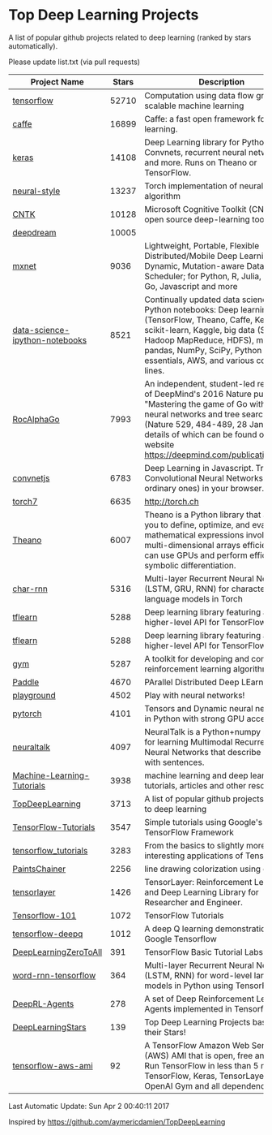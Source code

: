 # Top Deep Learning Projects
A list of popular github projects related to deep learning (ranked by stars automatically).

Please update list.txt (via pull requests)

| Project Name| Stars | Description 
| ------- | ------ | ------  
| [tensorflow](https://github.com/tensorflow/tensorflow) | 52710 | Computation using data flow graphs for scalable machine learning |  
| [caffe](https://github.com/BVLC/caffe) | 16899 | Caffe: a fast open framework for deep learning. |  
| [keras](https://github.com/fchollet/keras) | 14108 | Deep Learning library for Python. Convnets, recurrent neural networks, and more. Runs on Theano or TensorFlow. |  
| [neural-style](https://github.com/jcjohnson/neural-style) | 13237 | Torch implementation of neural style algorithm |  
| [CNTK](https://github.com/Microsoft/CNTK) | 10128 | Microsoft Cognitive Toolkit (CNTK), an open source deep-learning toolkit |  
| [deepdream](https://github.com/google/deepdream) | 10005 |  |  
| [mxnet](https://github.com/dmlc/mxnet) | 9036 | Lightweight, Portable, Flexible Distributed/Mobile Deep Learning with Dynamic, Mutation-aware Dataflow Dep Scheduler; for Python, R, Julia, Scala, Go, Javascript and more |  
| [data-science-ipython-notebooks](https://github.com/donnemartin/data-science-ipython-notebooks) | 8521 | Continually updated data science Python notebooks: Deep learning (TensorFlow, Theano, Caffe, Keras), scikit-learn, Kaggle, big data (Spark, Hadoop MapReduce, HDFS), matplotlib, pandas, NumPy, SciPy, Python essentials, AWS, and various command lines. |  
| [RocAlphaGo](https://github.com/Rochester-NRT/RocAlphaGo) | 7993 | An independent, student-led replication of DeepMind's 2016 Nature publication, "Mastering the game of Go with deep neural networks and tree search" (Nature 529, 484-489, 28 Jan 2016), details of which can be found on their website https://deepmind.com/publications.html. |  
| [convnetjs](https://github.com/karpathy/convnetjs) | 6783 | Deep Learning in Javascript. Train Convolutional Neural Networks (or ordinary ones) in your browser. |  
| [torch7](https://github.com/torch/torch7) | 6635 | http://torch.ch |  
| [Theano](https://github.com/Theano/Theano) | 6007 | Theano is a Python library that allows you to define, optimize, and evaluate mathematical expressions involving multi-dimensional arrays efficiently. It can use GPUs and perform efficient symbolic differentiation. |  
| [char-rnn](https://github.com/karpathy/char-rnn) | 5316 | Multi-layer Recurrent Neural Networks (LSTM, GRU, RNN) for character-level language models in Torch |  
| [tflearn](https://github.com/tflearn/tflearn) | 5288 | Deep learning library featuring a higher-level API for TensorFlow. |  
| [tflearn](https://github.com/tflearn/tflearn) | 5288 | Deep learning library featuring a higher-level API for TensorFlow. |  
| [gym](https://github.com/openai/gym) | 5287 | A toolkit for developing and comparing reinforcement learning algorithms. |  
| [Paddle](https://github.com/PaddlePaddle/Paddle) | 4670 | PArallel Distributed Deep LEarning |  
| [playground](https://github.com/tensorflow/playground) | 4502 | Play with neural networks! |  
| [pytorch](https://github.com/pytorch/pytorch) | 4101 | Tensors and Dynamic neural networks in Python  with strong GPU acceleration |  
| [neuraltalk](https://github.com/karpathy/neuraltalk) | 4097 | NeuralTalk is a Python+numpy project for learning Multimodal Recurrent Neural Networks that describe images with sentences. |  
| [Machine-Learning-Tutorials](https://github.com/ujjwalkarn/Machine-Learning-Tutorials) | 3938 | machine learning and deep learning tutorials, articles and other resources  |  
| [TopDeepLearning](https://github.com/aymericdamien/TopDeepLearning) | 3713 | A list of popular github projects related to deep learning |  
| [TensorFlow-Tutorials](https://github.com/nlintz/TensorFlow-Tutorials) | 3547 | Simple tutorials using Google's TensorFlow Framework |  
| [tensorflow_tutorials](https://github.com/pkmital/tensorflow_tutorials) | 3283 | From the basics to slightly more interesting applications of Tensorflow |  
| [PaintsChainer](https://github.com/pfnet/PaintsChainer) | 2256 | line drawing colorization using chainer |  
| [tensorlayer](https://github.com/zsdonghao/tensorlayer) | 1426 | TensorLayer: Reinforcement Learning and Deep Learning Library for Researcher and Engineer. |  
| [Tensorflow-101](https://github.com/sjchoi86/Tensorflow-101) | 1072 | TensorFlow Tutorials |  
| [tensorflow-deepq](https://github.com/nivwusquorum/tensorflow-deepq) | 1012 | A deep Q learning demonstration using Google Tensorflow |  
| [DeepLearningZeroToAll](https://github.com/hunkim/DeepLearningZeroToAll) | 391 | TensorFlow Basic Tutorial Labs |  
| [word-rnn-tensorflow](https://github.com/hunkim/word-rnn-tensorflow) | 364 | Multi-layer Recurrent Neural Networks (LSTM, RNN) for word-level language models in Python using TensorFlow. |  
| [DeepRL-Agents](https://github.com/awjuliani/DeepRL-Agents) | 278 | A set of Deep Reinforcement Learning Agents implemented in Tensorflow. |  
| [DeepLearningStars](https://github.com/hunkim/DeepLearningStars) | 139 | Top Deep Learning Projects based on their Stars! |  
| [tensorflow-aws-ami](https://github.com/ritchieng/tensorflow-aws-ami) | 92 | A TensorFlow Amazon Web Service (AWS) AMI that is open, free and works. Run TensorFlow in less than 5 minutes. TensorFlow, Keras, TensorLayer, OpenAI Gym and all dependencies. |  

Last Automatic Update: Sun Apr  2 00:40:11 2017

Inspired by https://github.com/aymericdamien/TopDeepLearning